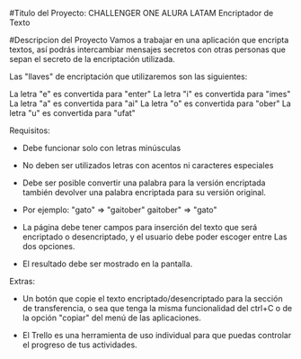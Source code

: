 #Titulo del Proyecto: CHALLENGER ONE ALURA LATAM Encriptador de Texto

#Descripcion del Proyecto
Vamos a trabajar en una aplicación que encripta textos, así podrás intercambiar mensajes secretos con otras personas que sepan el secreto de la encriptación utilizada.

Las "llaves" de encriptación que utilizaremos son las siguientes:

La letra "e" es convertida para "enter"
La letra "i" es convertida para "imes"
La letra "a" es convertida para "ai"
La letra "o" es convertida para "ober"
La letra "u" es convertida para "ufat"

Requisitos:

- Debe funcionar solo con letras minúsculas

- No deben ser utilizados letras con acentos ni caracteres especiales

- Debe ser posible convertir una palabra para la versión encriptada también devolver una palabra encriptada para su versión original.

- Por ejemplo:
      "gato" => "gaitober"
      gaitober" => "gato"

- La página debe tener campos para inserción del texto que será encriptado o desencriptado, y el usuario debe poder escoger entre Las dos opciones.

- El resultado debe ser mostrado en la pantalla.

Extras:

- Un botón que copie el texto encriptado/desencriptado para la sección de transferencia, o sea que tenga la misma funcionalidad del ctrl+C o de la opción "copiar" del menú de las aplicaciones.

- El Trello es una herramienta de uso individual para que puedas controlar el progreso de tus actividades.

